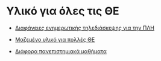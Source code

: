 # Υλικό για όλες τις ΘΕ

- [Διαφάνειες ενημερωτικής τηλεδιάσκεψης για την ΠΛΗ](https://cdn.discordapp.com/attachments/761647873858338827/801846951678967838/--_20-1-2021.pdf)
  
- [Μαζεμένο υλικό για πολλές ΘΕ](https://drive.google.com/drive/u/2/folders/1ETwANG94XYmBePgz82WWF7O4DGJ__Or1)

- [Διάφορα πανεπιστημιακά μαθήματα](https://opencourses.gr)


